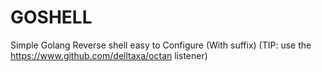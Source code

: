 # GOSHELL

Simple Golang Reverse shell easy to Configure (With suffix) (TIP: use the https://www.github.com/delltaxa/octan listener)
